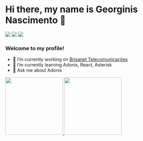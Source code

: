 # Hi there, my name is Georginis Nascimento 👋
  
<div>
  <a href="https://www.instagram.com/georginmatheus/" target="_blank"><img src="https://img.shields.io/badge/-Instagram-%23E4405F?style=for-the-badge&logo=instagram&logoColor=white" target="_blank"></a>
  <a href = "mailto:georginmatheus@gmail.com"><img src="https://img.shields.io/badge/-Gmail-%23333?style=for-the-badge&logo=gmail&logoColor=white" target="_blank"></a>
  <a href="https://www.linkedin.com/in/georginis-nascimento/" target="_blank"><img src="https://img.shields.io/badge/-LinkedIn-%230077B5?style=for-the-badge&logo=linkedin&logoColor=white" target="_blank"></a>
</div>

### Welcome to my profile!
  
- 🔭 I’m currently working on <a href="https://www.brisanet.com.br/" target="_blank">Brisanet Telecomunicações</a>
- 🌱 I’m currently learning Adonis, React, Asterisk
- 💬 Ask me about Adonis

<div>
  <a href="https://github.com/georginm">
  <img height="180em" src="https://github-readme-stats.vercel.app/api?username=georginm&show_icons=true&theme=dark&include_all_commits=true&count_private=true"/>
  <img height="180em" src="https://github-readme-stats.vercel.app/api/top-langs/?username=georginm&layout=compact&langs_count=7&theme=dark"/>
</div>
  
  ##
  
<!-- <div>

  ![Snake animation](https://github.com/rafaballerini/rafaballerini/blob/output/github-contribution-grid-snake.svg)

</div>
 -->

<!--
**georginm/georginm** is a ✨ _special_ ✨ repository because its `README.md` (this file) appears on your GitHub profile.

Here are some ideas to get you started:

- 🔭 I’m currently working on ...
- 🌱 I’m currently learning ...
- 👯 I’m looking to collaborate on ...
- 🤔 I’m looking for help with ...
- 💬 Ask me about ...
- 📫 How to reach me: ...
- 😄 Pronouns: ...
- ⚡ Fun fact: ...
-->
